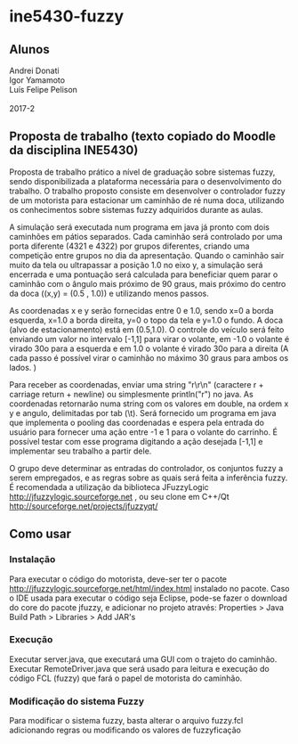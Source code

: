 # ine5430-fuzzy

## Alunos
Andrei Donati<br /> 
Igor Yamamoto<br /> 
Luís Felipe Pelison <br />
<br />
2017-2

## Proposta de trabalho (texto copiado do Moodle da disciplina INE5430)
Proposta de trabalho prático a nível de graduação sobre sistemas fuzzy, sendo disponibilizada a plataforma necessária para o desenvolvimento do trabalho. O trabalho proposto consiste em desenvolver o controlador fuzzy de um motorista para estacionar um caminhão de ré numa doca, utilizando os conhecimentos sobre sistemas fuzzy adquiridos durante as aulas.

A simulação será executada num programa em java já pronto com dois caminhões em pátios separados. Cada caminhão será controlado por uma porta diferente (4321 e 4322) por grupos diferentes, criando uma competição entre grupos no dia da apresentação. Quando o caminhão sair muito da tela ou ultrapassar a posição 1.0 no eixo y, a simulação será encerrada e uma pontuação será calculada para beneficiar quem parar o caminhão com o ângulo mais próximo de 90 graus, mais próximo do centro da doca ((x,y) = (0.5 , 1.0)) e utilizando menos passos.

As coordenadas x e y serão fornecidas entre 0 e 1.0, sendo x=0 a borda esquerda, x=1.0 a borda direita, y=0 o topo da tela e y=1.0 o fundo. A doca (alvo de estacionamento) está em (0.5,1.0). O controle do veículo será feito enviando um valor no intervalo [-1,1] para virar o volante, em -1.0 o volante é virado 30o para a esquerda e em 1.0 o volante é virado 30o para a direita (A cada passo é possível virar o caminhão no máximo 30 graus para ambos os lados. )

Para receber as coordenadas, enviar uma string "r\r\n" (caractere r  + carriage return + newline) ou simplesmente println("r") no java. As coordenadas retornarão numa string com os valores em double, na ordem x y e angulo, delimitadas por tab (\t). Será fornecido um programa em java que implementa o pooling das coordenadas e espera pela entrada do usuário para fornecer uma ação entre -1 e 1 para o volante do carrinho. É possível testar com esse programa digitando a ação desejada [-1,1] e implementar seu trabalho a partir dele.

O grupo deve determinar as entradas do controlador, os conjuntos fuzzy a serem empregados, e as regras sobre as quais será feita a inferência fuzzy. É recomendada a utilização da biblioteca JFuzzyLogic  http://jfuzzylogic.sourceforge.net , ou seu clone em C++/Qt http://sourceforge.net/projects/jfuzzyqt/

## Como usar

### Instalação 
Para executar o código do motorista, deve-ser ter o pacote http://jfuzzylogic.sourceforge.net/html/index.html instalado no pacote. 
Caso o IDE usada para executar o código seja Eclipse, pode-se fazer o download do core do pacote jfuzzy, e adicionar no projeto através:
Properties > Java Build Path > Libraries > Add JAR's

### Execução 
Executar server.java, que executará uma GUI com o trajeto do caminhão.
Executar RemoteDriver.java que será usado para leitura e execução do código FCL (fuzzy) que fará o papel de motorista do caminhão.

### Modificação do sistema Fuzzy
Para modificar o sistema fuzzy, basta alterar o arquivo fuzzy.fcl adicionando regras ou modificando os valores de fuzzyficação  

